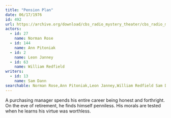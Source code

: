 ```yaml
---
title: "Pension Plan"
date: 06/17/1976
id: 492
url: https://archive.org/download/cbs_radio_mystery_theater/cbs_radio_mystery_theater-0451-0500.zip/cbs_radio_mystery_theater-0451-0500%2Fcbsrmt_0492_pension_plan.mp3
actors:  
  - id: 27
    name: Norman Rose  
  - id: 144
    name: Ann Pitoniak  
  - id: 2
    name: Leon Janney  
  - id: 63
    name: William Redfield
writers:  
  - id: 13
    name: Sam Dann
searchable: Norman Rose,Ann Pitoniak,Leon Janney,William Redfield Sam Dann
---
```

A purchasing manager spends his entire career being honest and forthright. On the eve of retirement, he finds himself penniless. His morals are tested when he learns his virtue was worthless.